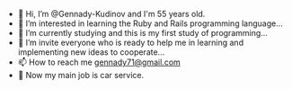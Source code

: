 - 👋 Hi, I’m @Gennady-Kudinov and I'm 55 years old.
- 👀 I’m interested in learning the Ruby and Rails programming language...
- 🌱 I’m currently studying and this is my first study of programming...
- 💞️ I’m invite everyone who is ready to help me in learning and implementing new ideas to cooperate...
- 📫 How to reach me gennady71@gmail.com
- 👀 Now my main job is car service.
<!---
Gennady-Kudinov/Gennady-Kudinov is a ✨ special ✨ repository because its `README.md` (this file) appears on your GitHub profile.
You can click the Preview link to take a look at your changes.
--->
